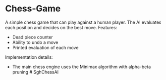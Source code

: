 # Chess-Game

A simple chess game that can play against a human player. 
The AI evaluates each position and decides on the best move.
Features:
  - Dead piece counter
  - Ability to undo a move
  - Printed evaluation of each move
  
Implementation details:
  - The main chess engine uses the Minimax algorithm with alpha-beta pruning
#   S g h C h e s s A I  
 